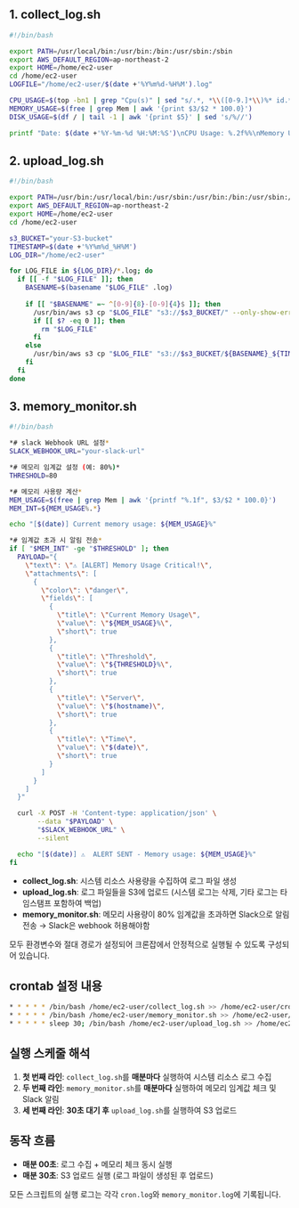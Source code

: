 ## 1. collect_log.sh

```bash
#!/bin/bash

export PATH=/usr/local/bin:/usr/bin:/bin:/usr/sbin:/sbin
export AWS_DEFAULT_REGION=ap-northeast-2
export HOME=/home/ec2-user
cd /home/ec2-user
LOGFILE="/home/ec2-user/$(date +'%Y%m%d-%H%M').log"

CPU_USAGE=$(top -bn1 | grep "Cpu(s)" | sed "s/.*, *\\([0-9.]*\\)%* id.*/\\1/" | awk '{print 100 - $1}')
MEMORY_USAGE=$(free | grep Mem | awk '{print $3/$2 * 100.0}')
DISK_USAGE=$(df / | tail -1 | awk '{print $5}' | sed 's/%//')

printf "Date: $(date +'%Y-%m-%d %H:%M:%S')\nCPU Usage: %.2f%%\nMemory Usage: %.2f%%\nDisk Usage: %d%%\n" "$CPU_USAGE" "$MEMORY_USAGE" "$DISK_USAGE" > "$LOGFILE"
```

## 2. upload_log.sh

```bash
#!/bin/bash

export PATH=/usr/bin:/usr/local/bin:/usr/sbin:/usr/bin:/bin:/usr/sbin:/sbin
export AWS_DEFAULT_REGION=ap-northeast-2
export HOME=/home/ec2-user
cd /home/ec2-user

s3_BUCKET="your-S3-bucket"
TIMESTAMP=$(date +'%Y%m%d_%H%M')
LOG_DIR="/home/ec2-user"

for LOG_FILE in ${LOG_DIR}/*.log; do
  if [[ -f "$LOG_FILE" ]]; then
    BASENAME=$(basename "$LOG_FILE" .log)
    
    if [[ "$BASENAME" =~ ^[0-9]{8}-[0-9]{4}$ ]]; then
      /usr/bin/aws s3 cp "$LOG_FILE" "s3://$s3_BUCKET/" --only-show-errors
      if [[ $? -eq 0 ]]; then
        rm "$LOG_FILE"
      fi
    else
      /usr/bin/aws s3 cp "$LOG_FILE" "s3://$s3_BUCKET/${BASENAME}_${TIMESTAMP}.log" --only-show-errors
    fi
  fi
done
```

## 3. memory_monitor.sh

```bash
#!/bin/bash

*# slack Webhook URL 설정*
SLACK_WEBHOOK_URL="your-slack-url"

*# 메모리 임계값 설정 (예: 80%)*
THRESHOLD=80

*# 메모리 사용량 계산*
MEM_USAGE=$(free | grep Mem | awk '{printf "%.1f", $3/$2 * 100.0}')
MEM_INT=${MEM_USAGE%.*}

echo "[$(date)] Current memory usage: ${MEM_USAGE}%"

*# 임계값 초과 시 알림 전송*
if [ "$MEM_INT" -ge "$THRESHOLD" ]; then
  PAYLOAD="{
    \"text\": \"⚠️ [ALERT] Memory Usage Critical!\",
    \"attachments\": [
      {
        \"color\": \"danger\",
        \"fields\": [
          {
            \"title\": \"Current Memory Usage\",
            \"value\": \"${MEM_USAGE}%\",
            \"short\": true
          },
          {
            \"title\": \"Threshold\",
            \"value\": \"${THRESHOLD}%\",
            \"short\": true
          },
          {
            \"title\": \"Server\",
            \"value\": \"$(hostname)\",
            \"short\": true
          },
          {
            \"title\": \"Time\",
            \"value\": \"$(date)\",
            \"short\": true
          }
        ]
      }
    ]
  }"

  curl -X POST -H 'Content-type: application/json' \
       --data "$PAYLOAD" \
       "$SLACK_WEBHOOK_URL" \
       --silent

  echo "[$(date)] ⚠️  ALERT SENT - Memory usage: ${MEM_USAGE}%"
fi
```

- **collect_log.sh**: 시스템 리소스 사용량을 수집하여 로그 파일 생성
- **upload_log.sh**: 로그 파일들을 S3에 업로드 (시스템 로그는 삭제, 기타 로그는 타임스탬프 포함하여 백업)
- **memory_monitor.sh**: 메모리 사용량이 80% 임계값을 초과하면 Slack으로 알림 전송 → Slack은 webhook 허용해야함

모두 환경변수와 절대 경로가 설정되어 크론잡에서 안정적으로 실행될 수 있도록 구성되어 있습니다.

## crontab 설정 내용

```bash
* * * * * /bin/bash /home/ec2-user/collect_log.sh >> /home/ec2-user/cron.log 2>&1
* * * * * /bin/bash /home/ec2-user/memory_monitor.sh >> /home/ec2-user/memory_monitor.log 2>&1
* * * * * sleep 30; /bin/bash /home/ec2-user/upload_log.sh >> /home/ec2-user/cron.log 2>&1
```

## 실행 스케줄 해석

1. **첫 번째 라인**: `collect_log.sh`를 **매분마다** 실행하여 시스템 리소스 로그 수집
2. **두 번째 라인**: `memory_monitor.sh`를 **매분마다** 실행하여 메모리 임계값 체크 및 Slack 알림
3. **세 번째 라인**: **30초 대기 후** `upload_log.sh`를 실행하여 S3 업로드

## 동작 흐름

- **매분 00초**: 로그 수집 + 메모리 체크 동시 실행
- **매분 30초**: S3 업로드 실행 (로그 파일이 생성된 후 업로드)

모든 스크립트의 실행 로그는 각각 `cron.log`와 `memory_monitor.log`에 기록됩니다.